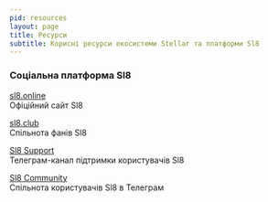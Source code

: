 ```yaml
---
pid: resources
layout: page
title: Ресурси
subtitle: Корисні ресурси екосистеми Stellar та платформи Sl8
---
```


### Соціальна платформа Sl8

[sl8.online](https://sl8.online/)\
Офіційний сайт Sl8

[sl8.club](https://sl8.club/)\
Спільнота фанів Sl8

[Sl8 Support](https://t.me/Sl8_Support)\
Телеграм-канал підтримки користувачів Sl8

[Sl8 Community](https://t.me/Sl8_Community)\
Спільнота користувачів Sl8 в Телеграм
